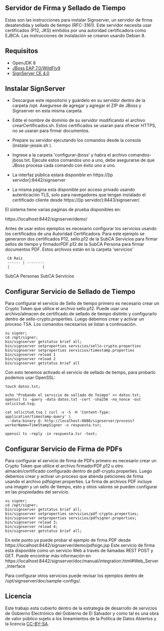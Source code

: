 ## Servidor de Firma y Sellado de Tiempo

Estas son las instrucciones para instalar Signserver, un servidor de firma desatendida y sellado de tiempo (RFC-3161). Este servidor necesita usar certificados (P12, JKS) emitidos por una autoridad certificadora como EJBCA. Las instrucciones de instalación se crearon usando Debian 8. 

## Requisitos

* OpenJDK 8
* [JBoss EAP 7.0/WildFly9](https://developers.redhat.com/download-manager/file/jboss-eap-7.0.0.zip) 
* [SignServer CE 4.0](https://sourceforge.net/projects/signserver/files/signserver/4.0/signserver-ce-4.0.0-bin.zip)


## Instalar SignServer

- Descargue este repositorio y guárdelo en su servidor dentro de la carpeta /opt. Asegurese de agregar y agregar el ZIP de JBoss y Signserver en esta misma carpeta.
 
- Edite el nombre de dominio de su servidor modificando el archivo crearCertificados.sh. Estos certificados se usaran para ofrecer HTTPS, no se usaran para firmar documentos.

- Prepare su servidor ejecutando los comandos desde la consola (instalar-jessie.sh ).  

- Ingrese a la carpeta 'configurar-jboss' y habra el archivo comandos-jboss.txt. Ejecute estos comandos uno a uno, debe asegurarse de que JBoss procesa cada comando con éxito uno a uno. 

- La interfaz pública estará disponible en https://[ip servidor]:8442/signserver 

- La misma página esta disponible por acceso privado usando autenticación TLS, solo para navegadores que tengan instalado el certificado cliente desde https://[ip servidor]:8443/signserver/. 

El sistema tiene varias paginas de prueba disponibles en:

https://localhost:8442/signserver/demo/

Antes de usar estos ejemplos es necesario configurar los servicios usando los certificados de una Autoridad Certificadora. Para este ejemplo se generaron dos certificados P12, sello.p12 de la SubCA Servicios para firmar sellos de tiempo y  firmadorPDF.p12  de la SubCA Persona para firmar documentos PDF. Estos archivos están en la carpeta 'servicios'

 	 CA Raíz
     ------ | --------
     |               |

SubCA Personas     SubCA Servicios


## Configurar Servicio de Sellado de Tiempo

Para configurar el servicio de Sello de tiempo primero es necesario crear un Crypto Token que utilice el archivo sello.p12. Puede usar una archivo/almacen de certificado de sellado de tiempo distinto y configurarlo dentro de sello-crypto.properties. Luego debemos crear y activar un proceso TSA. Los comandos necesarios se listan a continuación. 

```
su signer;
cd /opt/signer;
bin/signserver getstatus brief all;
bin/signserver setproperties servicios/sello-crypto.properties
bin/signserver setproperties servicios/timestamp.properties
bin/signserver reload 1
bin/signserver reload 2
bin/signserver getstatus brief all
```

Con esto tenemos activado el servicio de sellado de tiempo, para probarlo podemos usar OpenSSL:

```
touch datos.txt;

echo "Probando el servicio de sellado de Teimpo" >> datos.txt;
openssl ts -query -data datos.txt -cert -sha256 -no_nonce -out solicitud.tsq;

cat solicitud.tsq | curl -s -S -H 'Content-Type: application/timestamp-query' \
 --data-binary @- http://localhost:8080/signserver/process?workerName=TimeStampSigner -o respuesta.tsr;

openssl ts -reply -in respuesta.tsr -text;
```


## Configurar Servicio de Firma de PDFs

Para configurar el servicio de firma de PDFs primero es necesario crear un Crypto Token que utilice el archivo firmadorPDF.p12 u otro almacén/certificado configurado dentro de pdf-crypto.properties.  Luego debemos crear y activar un proceso que atienda peticiones de firma usando el archivo pdfsigner.properties. La firma de archivos PDF incluye una imagen y un sello de tiempo, esto y otros valores se pueden configurar en las propiedades del servicio.

```
su signer;
cd /opt/signer;
bin/signserver getstatus brief all;
bin/signserver setproperties servicios/pdf-crypto.properties;
bin/signserver setproperties servicios/pdfsigner.properties;
bin/signserver reload 3;
bin/signserver reload 4;
bin/signserver getstatus brief all;
```  

En este punto ya puede probar el ejemplo de firma PDF desde https://localhost:8442/signserver/demo/pdfsign.jsp
Este servicio de firma esta disponible como un servicio Web a través de llamadas REST POST y GET. Puede encontrar más información en https://localhost:8442/signserver/doc/manual/integration.html#Web_Server_Interface 

Para configurar otros servicios puede revisar los ejemplos dentro de /opt/signserver/doc/sample-configs/.

## Licencia

Este trabajo esta cubierto dentro de la estrategia de desarrollo de servicios de Gobierno Electrónico del Gobierno de El Salvador y como tal es una obra de valor público sujeto a los lineamientos de la Política de Datos Abiertos y la licencia [CC-BY-SA](https://creativecommons.org/licenses/by-sa/3.0/deed.es).  
